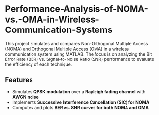 # Performance-Analysis-of-NOMA-vs.-OMA-in-Wireless-Communication-Systems
This project simulates and compares Non-Orthogonal Multiple Access (NOMA) and Orthogonal Multiple Access (OMA) in a wireless communication system using MATLAB. The focus is on analyzing the Bit Error Rate (BER) vs. Signal-to-Noise Ratio (SNR) performance to evaluate the efficiency of each technique.
 ##  Features
- Simulates **QPSK modulation** over a **Rayleigh fading channel** with **AWGN noise**  
- Implements **Successive Interference Cancellation (SIC) for NOMA**  
- Computes and plots **BER vs. SNR curves for both NOMA and OMA**  

